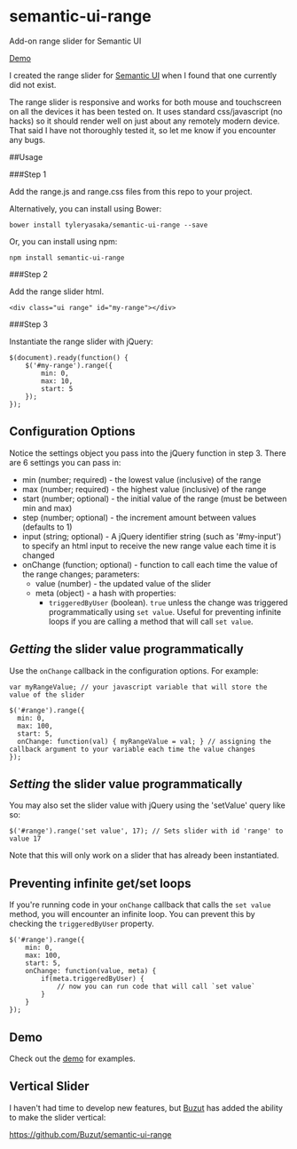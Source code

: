 # semantic-ui-range
Add-on range slider for Semantic UI

[Demo](http://codepen.io/tyleryasaka/pen/KVqPbo)

I created the range slider for [Semantic UI](http://semantic-ui.com/) when I found that one currently did not exist.

The range slider is responsive and works for both mouse and touchscreen on all the devices it has been tested on. It uses standard css/javascript (no hacks) so it should render well on just about any remotely modern device. That said I have not thoroughly tested it, so let me know if you encounter any bugs.

##Usage

###Step 1

Add the range.js and range.css files from this repo to your project.

Alternatively, you can install using Bower:
```
bower install tyleryasaka/semantic-ui-range --save
```

Or, you can install using npm:
```
npm install semantic-ui-range 
```


###Step 2

Add the range slider html.

	<div class="ui range" id="my-range"></div>

###Step 3

Instantiate the range slider with jQuery:

	$(document).ready(function() {
		$('#my-range').range({
			min: 0,
			max: 10,
			start: 5
		});
	});

## Configuration Options

Notice the settings object you pass into the jQuery function in step 3. There are 6 settings you can pass in:
* min (number; required) - the lowest value (inclusive) of the range
* max (number; required) - the highest value (inclusive) of the range
* start (number; optional) - the initial value of the range (must be between min and max)
* step (number; optional) - the increment amount between values (defaults to 1)
* input (string; optional) - A jQuery identifier string (such as '#my-input') to specify an html input to receive the new range value each time it is changed
* onChange (function; optional) - function to call each time the value of the range changes; parameters:
	* value (number) - the updated value of the slider
	* meta (object) - a hash with properties:
		* `triggeredByUser` (boolean). `true` unless the change was triggered programmatically using `set value`. Useful for preventing infinite loops if you are calling a method that will call `set value`.

## *Getting* the slider value programmatically

Use the `onChange` callback in the configuration options. For example:

    var myRangeValue; // your javascript variable that will store the value of the slider

    $('#range').range({
      min: 0,
      max: 100,
      start: 5,
      onChange: function(val) { myRangeValue = val; } // assigning the callback argument to your variable each time the value changes
    });

## *Setting* the slider value programmatically

You may also set the slider value with jQuery using the 'setValue' query like so:

    $('#range').range('set value', 17); // Sets slider with id 'range' to value 17

Note that this will only work on a slider that has already been instantiated.

## Preventing infinite get/set loops

If you're running code in your `onChange` callback that calls the `set value` method, you will encounter an infinite loop. You can prevent this by checking the `triggeredByUser` property.

	$('#range').range({
		min: 0,
		max: 100,
		start: 5,
		onChange: function(value, meta) {
			if(meta.triggeredByUser) {
				// now you can run code that will call `set value`
			}
		}
	});

## Demo

Check out the [demo](http://codepen.io/tyleryasaka/pen/KVqPbo) for examples.

## Vertical Slider

I haven't had time to develop new features, but [Buzut](https://github.com/Buzut) has added the ability to make the slider vertical:

https://github.com/Buzut/semantic-ui-range
